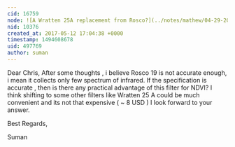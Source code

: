 ```yaml
---
cid: 16759
node: ![A Wratten 25A replacement from Rosco?](../notes/mathew/04-29-2014/a-wratten-25a-replacement-from-rosco)
nid: 10376
created_at: 2017-05-12 17:04:38 +0000
timestamp: 1494608678
uid: 497769
author: suman
---
```


Dear Chris,
                 After some thoughts , i believe Rosco 19 is not accurate enough, i mean it collects only few spectrum of infrared. If the specification is accurate , then is there any practical advantage of this filter for NDVI? I think shifting to some other filters like Wratten 25 A  could be much convenient and its not that expensive ( ~ 8 USD ) 
I look forward to your answer.

Best Regards, 

Suman 